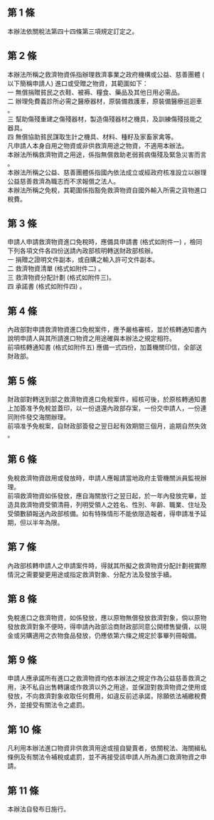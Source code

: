 第 1 條
-------
本辦法依關稅法第四十四條第三項規定訂定之。

第 2 條
-------
本辦法所稱之救濟物資係指辦理救濟事業之政府機構或公益、慈善團體 (  
以下簡稱申請人) 進口或受贈之物資，其範圍如下：  
一  無償捐贈貧民之衣鞋、被褥、糧食、藥品及其他日用必需品。  
二  辦理免費義診所必需之醫療器材，原裝備救護車，原裝備醫療巡迴車  
    。  
三  幫助傷殘重建之傷殘器材，製造傷殘器材之機具，及訓練傷殘技能之  
    器具。  
四  無償協助貧民謀取生計之機具、材料、種籽及家畜家禽等。  
凡申請人本身自用之物資或非供救濟用途之物資，不適用本辦法。  
本辦法所稱救濟物資之用途，係指無償救助老弱貧病傷殘及緊急災害而言  
。  
本辦法所稱之公益、慈善團體係指國內依法成立或經政府核准設立以辦理  
公益慈善救濟為職志而不求報償之法人。  
本辦法所稱之免稅，其範圍係指豁免救濟物資自國外輸入所需之貨物進口  
稅費。

第 3 條
-------
申請人申請救濟物資進口免稅時，應備具申請書 (格式如附件一) ，檢同  
下列各項文件各四份送請內政部核明轉送財政部核辦。  
一  捐贈之證明文件副本，或自購之輸入許可文件副本。  
二  救濟物資清單 (格式如附件二) 。  
三  救濟物資分配計劃 (格式如附件三)。  
四  承諾書 (格式如附件四) 。

第 4 條
-------
內政部對申請救濟物資進口免稅案件，應予嚴格審核，並於核轉通知書內  
說明申請人與其所請進口物資之用途確與本辦法之規定相符。  
前項核轉通知書 (格式如附件五) 應備一式四份，加蓋機關印信，全部送  
財政部。

第 5 條
-------
財政部對轉送到部之救濟物資進口免稅案件，經核可後，於原核轉通知書  
上加簽准予免稅並蓋印，以一份退還內政部存案，一份交申請人，一份連  
同附件發交海關辦理。  
前項准予免稅案，自財政部簽發之翌日起有效期間三個月，逾期自然失效  
。

第 6 條
-------
免稅救濟物資啟用或發放時，申請人應報請當地政府主管機關派員監視辦  
理。  
前項救濟物資如係發放，應自海關放行之翌日起，於一年內發放完畢，並  
造具救濟物資受領清冊，列明受領人之姓名、性別、年齡、職業、住址及  
受領數額報送內政部核備。如有特殊情形不能依限造報者，得申請准予延  
期，但以半年為限。

第 7 條
-------
內政部核轉申請人之申請案件時，得就其所擬之救濟物資分配計劃視實際  
情況之需要變更用途或指定救濟對象、分配方法及發放手續。

第 8 條
-------
免稅進口之救濟物資，如係發放，應以原物無償發放救濟對象，倘以原物  
發放救濟對象不便時，得申請內政部洽商財政部同意公開標售變價，以現  
金或另購適用之衣物食品發放，仍應依第六條之規定於事畢列冊報備。

第 9 條
-------
申請人應承諾所有進口之救濟物資均依本辦法之規定作為公益慈善救濟之  
用，決不私自出售轉讓或作救濟以外之用途，並保證對救濟物資之使用或  
發放，不向救濟對象收取任何費用，如違反前述承諾，除願依法補繳稅費  
外，並接受有關法令之處罰。

第 10 條
--------
凡利用本辦法進口物資非供救濟用途或擅自變賣者，依關稅法、海關緝私  
條例及有關法令補稅或處罰，並不再接受該申請人所為進口救濟物資之申  
請。

第 11 條
--------
本辦法自發布日施行。

